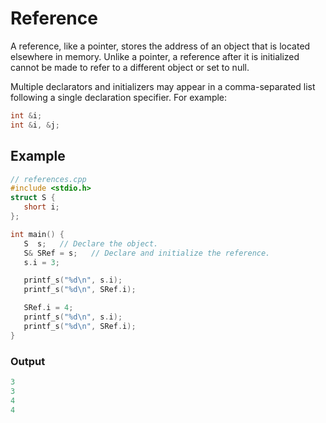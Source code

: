 # Reference

A reference, like a pointer, stores the address of an object that is located elsewhere in memory. Unlike a pointer, a reference after it is initialized cannot be made to refer to a different object or set to null.

Multiple declarators and initializers may appear in a comma-separated list following a single declaration specifier. For example:

```c++
int &i;
int &i, &j;
```

## Example
```c++
// references.cpp
#include <stdio.h>
struct S {
   short i;
};

int main() {
   S  s;   // Declare the object.
   S& SRef = s;   // Declare and initialize the reference.
   s.i = 3;

   printf_s("%d\n", s.i);
   printf_s("%d\n", SRef.i);

   SRef.i = 4;
   printf_s("%d\n", s.i);
   printf_s("%d\n", SRef.i);
}
```

### Output
```c++
3
3
4
4
```